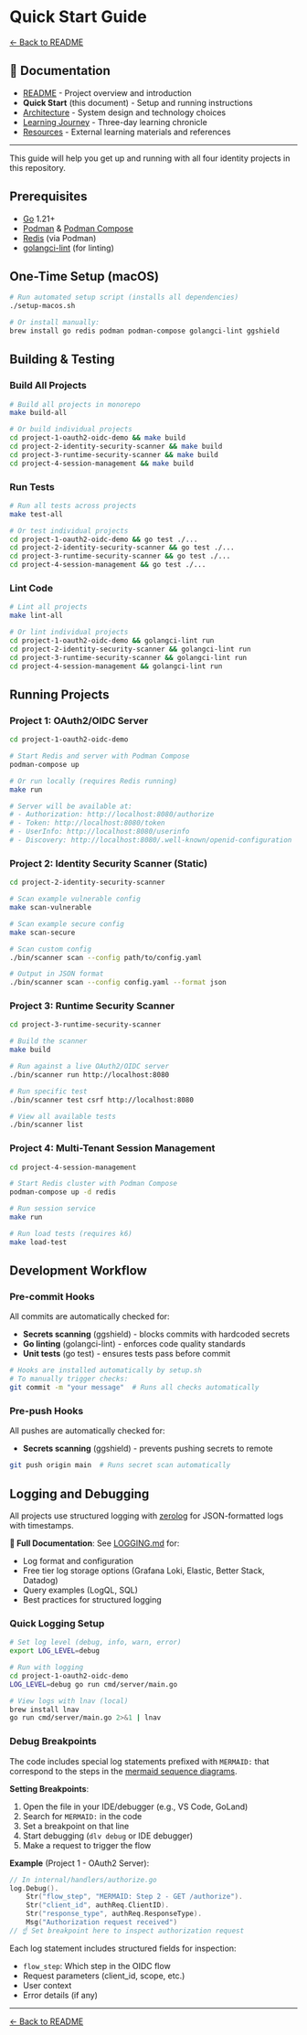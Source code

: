 # Quick Start Guide

[← Back to README](../README.md)

## 📑 Documentation

- [README](../README.md) - Project overview and introduction
- **Quick Start** (this document) - Setup and running instructions
- [Architecture](./ARCHITECTURE.md) - System design and technology choices
- [Learning Journey](./LEARNING_JOURNEY.md) - Three-day learning chronicle
- [Resources](./RESOURCES.md) - External learning materials and references

---

This guide will help you get up and running with all four identity projects in this repository.

## Prerequisites

- [Go](https://go.dev) 1.21+
- [Podman](https://podman.io/) & [Podman Compose](https://github.com/containers/podman-compose)
- [Redis](https://redis.io) (via Podman)
- [golangci-lint](https://golangci-lint.run) (for linting)

## One-Time Setup (macOS)

```bash
# Run automated setup script (installs all dependencies)
./setup-macos.sh

# Or install manually:
brew install go redis podman podman-compose golangci-lint ggshield
```

## Building & Testing

### Build All Projects

```bash
# Build all projects in monorepo
make build-all

# Or build individual projects
cd project-1-oauth2-oidc-demo && make build
cd project-2-identity-security-scanner && make build
cd project-3-runtime-security-scanner && make build
cd project-4-session-management && make build
```

### Run Tests

```bash
# Run all tests across projects
make test-all

# Or test individual projects
cd project-1-oauth2-oidc-demo && go test ./...
cd project-2-identity-security-scanner && go test ./...
cd project-3-runtime-security-scanner && go test ./...
cd project-4-session-management && go test ./...
```

### Lint Code

```bash
# Lint all projects
make lint-all

# Or lint individual projects
cd project-1-oauth2-oidc-demo && golangci-lint run
cd project-2-identity-security-scanner && golangci-lint run
cd project-3-runtime-security-scanner && golangci-lint run
cd project-4-session-management && golangci-lint run
```

## Running Projects

### Project 1: OAuth2/OIDC Server

```bash
cd project-1-oauth2-oidc-demo

# Start Redis and server with Podman Compose
podman-compose up

# Or run locally (requires Redis running)
make run

# Server will be available at:
# - Authorization: http://localhost:8080/authorize
# - Token: http://localhost:8080/token
# - UserInfo: http://localhost:8080/userinfo
# - Discovery: http://localhost:8080/.well-known/openid-configuration
```

### Project 2: Identity Security Scanner (Static)

```bash
cd project-2-identity-security-scanner

# Scan example vulnerable config
make scan-vulnerable

# Scan example secure config
make scan-secure

# Scan custom config
./bin/scanner scan --config path/to/config.yaml

# Output in JSON format
./bin/scanner scan --config config.yaml --format json
```

### Project 3: Runtime Security Scanner

```bash
cd project-3-runtime-security-scanner

# Build the scanner
make build

# Run against a live OAuth2/OIDC server
./bin/scanner run http://localhost:8080

# Run specific test
./bin/scanner test csrf http://localhost:8080

# View all available tests
./bin/scanner list
```

### Project 4: Multi-Tenant Session Management

```bash
cd project-4-session-management

# Start Redis cluster with Podman Compose
podman-compose up -d redis

# Run session service
make run

# Run load tests (requires k6)
make load-test
```

## Development Workflow

### Pre-commit Hooks

All commits are automatically checked for:
- **Secrets scanning** (ggshield) - blocks commits with hardcoded secrets
- **Go linting** (golangci-lint) - enforces code quality standards
- **Unit tests** (go test) - ensures tests pass before commit

```bash
# Hooks are installed automatically by setup.sh
# To manually trigger checks:
git commit -m "your message"  # Runs all checks automatically
```

### Pre-push Hooks

All pushes are automatically checked for:
- **Secrets scanning** (ggshield) - prevents pushing secrets to remote

```bash
git push origin main  # Runs secret scan automatically
```

## Logging and Debugging

All projects use structured logging with [zerolog](https://github.com/rs/zerolog) for JSON-formatted logs with timestamps.

**📖 Full Documentation**: See [LOGGING.md](../LOGGING.md) for:
- Log format and configuration
- Free tier log storage options (Grafana Loki, Elastic, Better Stack, Datadog)
- Query examples (LogQL, SQL)
- Best practices for structured logging

### Quick Logging Setup

```bash
# Set log level (debug, info, warn, error)
export LOG_LEVEL=debug

# Run with logging
cd project-1-oauth2-oidc-demo
LOG_LEVEL=debug go run cmd/server/main.go

# View logs with lnav (local)
brew install lnav
go run cmd/server/main.go 2>&1 | lnav
```

### Debug Breakpoints

The code includes special log statements prefixed with `MERMAID:` that correspond to the steps in the [mermaid sequence diagrams](../project-1-oauth2-oidc-demo/docs/OIDC_Walk_Thru.md).

**Setting Breakpoints**:
1. Open the file in your IDE/debugger (e.g., VS Code, GoLand)
2. Search for `MERMAID:` in the code
3. Set a breakpoint on that line
4. Start debugging (`dlv debug` or IDE debugger)
5. Make a request to trigger the flow

**Example** (Project 1 - OAuth2 Server):
```go
// In internal/handlers/authorize.go
log.Debug().
    Str("flow_step", "MERMAID: Step 2 - GET /authorize").
    Str("client_id", authReq.ClientID).
    Str("response_type", authReq.ResponseType).
    Msg("Authorization request received")
// ☝️ Set breakpoint here to inspect authorization request
```

Each log statement includes structured fields for inspection:
- `flow_step`: Which step in the OIDC flow
- Request parameters (client_id, scope, etc.)
- User context
- Error details (if any)

---

[← Back to README](../README.md)
